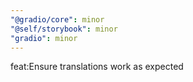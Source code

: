 ```yaml
---
"@gradio/core": minor
"@self/storybook": minor
"gradio": minor
---
```


feat:Ensure translations work as expected
